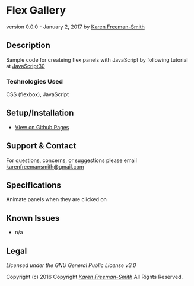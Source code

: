 # Flex Gallery
version 0.0.0 - January 2, 2017
by [Karen Freeman-Smith](https://karenfreemansmith.github.io)

## Description
Sample code for createing flex panels with JavaScript by following tutorial at [JavaScript30](https://github.com/wesbos/JavaScript30)

### Technologies Used
CSS (flexbox), JavaScript

## Setup/Installation
* [View on Github Pages](https://karenfreemansmith.github.io/JS30-Day05-FlexGallery)

## Support & Contact
For questions, concerns, or suggestions please email karenfreemansmith@gmail.com

## Specifications
Animate panels when they are clicked on

## Known Issues
* n/a

## Legal
*Licensed under the GNU General Public License v3.0*

Copyright (c) 2016 Copyright _[Karen Freeman-Smith](https://karenfreemansmith.github.io)_ All Rights Reserved.
